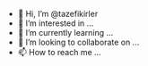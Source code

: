 - 👋 Hi, I’m @tazefikirler
- 👀 I’m interested in ...
- 🌱 I’m currently learning ...
- 💞️ I’m looking to collaborate on ...
- 📫 How to reach me ...

<!---
tazefikirler/tazefikirler is a ✨ special ✨ repository because its `README.md` (this file) appears on your GitHub profile.
You can click the Preview link to take a look at your changes.
--->
